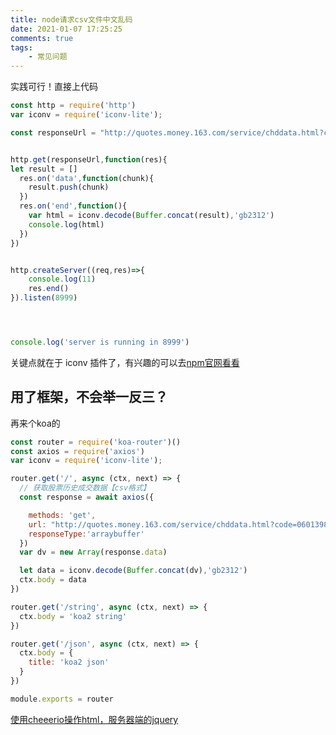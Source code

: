 ```yaml
---
title: node请求csv文件中文乱码
date: 2021-01-07 17:25:25
comments: true
tags:
	- 常见问题
---
```



实践可行！直接上代码

``` javascript
const http = require('http')
var iconv = require('iconv-lite');

const responseUrl = "http://quotes.money.163.com/service/chddata.html?code=0601398&start=20201201&end=20210106"


http.get(responseUrl,function(res){
let result = []
  res.on('data',function(chunk){
    result.push(chunk)
  })
  res.on('end',function(){
    var html = iconv.decode(Buffer.concat(result),'gb2312')
    console.log(html)
  })
})


http.createServer((req,res)=>{
    console.log(11)
    res.end()
}).listen(8999)




console.log('server is running in 8999')
```
<!-- more -->

关键点就在于 iconv 插件了，有兴趣的可以去[npm官网看看](https://www.npmjs.com/package/iconv-lite)





## 用了框架，不会举一反三？

再来个koa的
```javascript
const router = require('koa-router')()
const axios = require('axios')
var iconv = require('iconv-lite');

router.get('/', async (ctx, next) => {
  // 获取股票历史成交数据【csv格式】
  const response = await axios({

    methods: 'get',
    url: "http://quotes.money.163.com/service/chddata.html?code=0601398&start=20201201&end=20210106",
    responseType:'arraybuffer'
  })
  var dv = new Array(response.data)

  let data = iconv.decode(Buffer.concat(dv),'gb2312')
  ctx.body = data
})

router.get('/string', async (ctx, next) => {
  ctx.body = 'koa2 string'
})

router.get('/json', async (ctx, next) => {
  ctx.body = {
    title: 'koa2 json'
  }
})

module.exports = router

```


[使用cheeerio操作html，服务器端的jquery](https://github.com/cheeriojs/cheerio/wiki/Chinese-README)